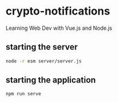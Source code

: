 # crypto-notifications

Learning Web Dev with Vue.js and Node.js

## starting the server

```bash
node -r esm server/server.js
```

## starting the application

```bash
npm run serve
```
